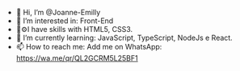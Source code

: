 - 👋 Hi, I’m @Joanne-Emilly
- 👀 I’m interested in: Front-End
- 🧠⚙️I have skills with HTML5, CSS3.
- 🌱 I’m currently learning: JavaScript, TypeScript, NodeJs e React.
- 📫 How to reach me: Add me on WhatsApp: https://wa.me/qr/QL2GCRM5L25BF1

<!---
Joanne-Emilly/Joanne-Emilly is a ✨ special ✨ repository because its `README.md` (this file) appears on your GitHub profile.
You can click the Preview link to take a look at your changes.
--->
